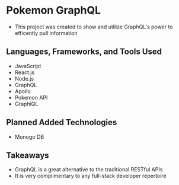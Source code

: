 # Pokemon GraphQL
- This project was created to show and utilize GraphQL's power to efficently pull information

## Languages, Frameworks, and Tools Used
- JavaScript
- React.js
- Node.js
- GraphQL
- Apollo
- Pokemon API
- GraphiQL

## Planned Added Technologies
- Monogo DB



## Takeaways
- GraphQL is a great alternative to the traditional RESTful APIs
- It is very complimentary to any full-stack developer repertoire
